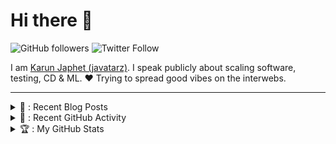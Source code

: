 # Hi there 👋

![GitHub followers](https://img.shields.io/github/followers/javatarz?style=social) ![Twitter Follow](https://img.shields.io/twitter/follow/javatarz?style=social)

I am [Karun Japhet (javatarz)](https://karun.me). I speak publicly about scaling software, testing, CD & ML. ❤️ Trying to spread good vibes on the interwebs.

---

<details>
  <summary>📕 : Recent Blog Posts</summary>

<!-- BLOG-POST-LIST:START -->
- [MLOps: Building a healthy data platform](https://medium.com/inspiredbrilliance/mlops-building-a-healthy-data-platform-d3d6547a601d?source=rss-2c5b1a49efe4------2)
- [Data storage patterns, versioning and partitions](https://medium.com/inspiredbrilliance/data-storage-patterns-versioning-and-partitions-a8ce1fd82765?source=rss-2c5b1a49efe4------2)
- [Version controlled configuration and secrets management for Terraform](https://medium.com/inspiredbrilliance/version-controlled-configuration-and-secrets-management-for-terraform-c22f0b30d063?source=rss-2c5b1a49efe4------2)
- [The Science in the Art of the Showcase (for distributed teams)](https://medium.com/inspiredbrilliance/the-science-in-the-art-of-the-showcase-for-distributed-teams-6497e331cb6c?source=rss-2c5b1a49efe4------2)
<!-- BLOG-POST-LIST:END -->
</details>

<details>
  <summary>🎯 : Recent GitHub Activity</summary>
  
<!--START_SECTION:activity-->
1. 🗣 Commented on [#8449](https://github.com/apache/airflow/issues/8449) in [apache/airflow](https://github.com/apache/airflow)
2. 🗣 Commented on [#8449](https://github.com/apache/airflow/issues/8449) in [apache/airflow](https://github.com/apache/airflow)
3. 🗣 Commented on [#18824](https://github.com/apache/airflow/issues/18824) in [apache/airflow](https://github.com/apache/airflow)
4. 🗣 Commented on [#18815](https://github.com/apache/airflow/issues/18815) in [apache/airflow](https://github.com/apache/airflow)
5. 💪 Opened PR [#18824](https://github.com/apache/airflow/pull/18824) in [apache/airflow](https://github.com/apache/airflow)
<!--END_SECTION:activity-->
</details>

<details>
    <summary>🏆 : My GitHub Stats</summary>

<img align="left" alt="Karun's GitHub stats" src="https://github-readme-stats.vercel.app/api?username=javatarz&theme=dracula&show_icons=true&count_private=true" />

<img align="right" alt="Top Langs" src="https://github-readme-stats.vercel.app/api/top-langs/?username=javatarz&theme=dracula&hide=html,css&show_owner=true" />
</details>
